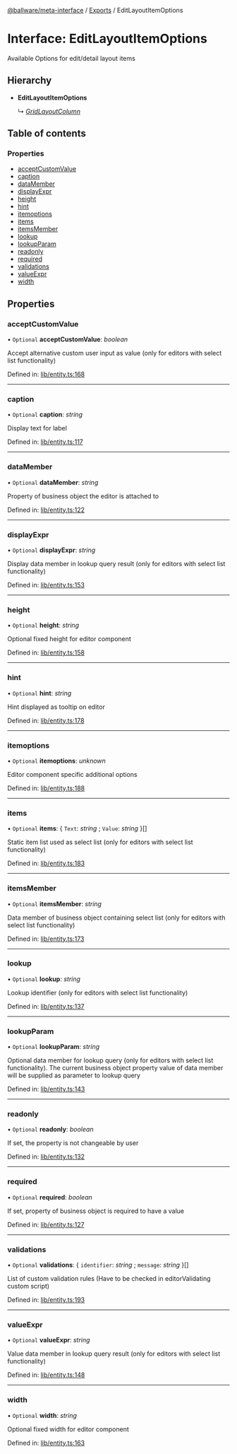 [@ballware/meta-interface](../README.md) / [Exports](../modules.md) / EditLayoutItemOptions

# Interface: EditLayoutItemOptions

Available Options for edit/detail layout items

## Hierarchy

* **EditLayoutItemOptions**

  ↳ [*GridLayoutColumn*](gridlayoutcolumn.md)

## Table of contents

### Properties

- [acceptCustomValue](editlayoutitemoptions.md#acceptcustomvalue)
- [caption](editlayoutitemoptions.md#caption)
- [dataMember](editlayoutitemoptions.md#datamember)
- [displayExpr](editlayoutitemoptions.md#displayexpr)
- [height](editlayoutitemoptions.md#height)
- [hint](editlayoutitemoptions.md#hint)
- [itemoptions](editlayoutitemoptions.md#itemoptions)
- [items](editlayoutitemoptions.md#items)
- [itemsMember](editlayoutitemoptions.md#itemsmember)
- [lookup](editlayoutitemoptions.md#lookup)
- [lookupParam](editlayoutitemoptions.md#lookupparam)
- [readonly](editlayoutitemoptions.md#readonly)
- [required](editlayoutitemoptions.md#required)
- [validations](editlayoutitemoptions.md#validations)
- [valueExpr](editlayoutitemoptions.md#valueexpr)
- [width](editlayoutitemoptions.md#width)

## Properties

### acceptCustomValue

• `Optional` **acceptCustomValue**: *boolean*

Accept alternative custom user input as value (only for editors with select list functionality)

Defined in: [lib/entity.ts:168](https://github.com/ballware/ballware-client/blob/c9efe3e/libs/meta-interface/src/lib/entity.ts#L168)

___

### caption

• `Optional` **caption**: *string*

Display text for label

Defined in: [lib/entity.ts:117](https://github.com/ballware/ballware-client/blob/c9efe3e/libs/meta-interface/src/lib/entity.ts#L117)

___

### dataMember

• `Optional` **dataMember**: *string*

Property of business object the editor is attached to

Defined in: [lib/entity.ts:122](https://github.com/ballware/ballware-client/blob/c9efe3e/libs/meta-interface/src/lib/entity.ts#L122)

___

### displayExpr

• `Optional` **displayExpr**: *string*

Display data member in lookup query result (only for editors with select list functionality)

Defined in: [lib/entity.ts:153](https://github.com/ballware/ballware-client/blob/c9efe3e/libs/meta-interface/src/lib/entity.ts#L153)

___

### height

• `Optional` **height**: *string*

Optional fixed height for editor component

Defined in: [lib/entity.ts:158](https://github.com/ballware/ballware-client/blob/c9efe3e/libs/meta-interface/src/lib/entity.ts#L158)

___

### hint

• `Optional` **hint**: *string*

Hint displayed as tooltip on editor

Defined in: [lib/entity.ts:178](https://github.com/ballware/ballware-client/blob/c9efe3e/libs/meta-interface/src/lib/entity.ts#L178)

___

### itemoptions

• `Optional` **itemoptions**: *unknown*

Editor component specific additional options

Defined in: [lib/entity.ts:188](https://github.com/ballware/ballware-client/blob/c9efe3e/libs/meta-interface/src/lib/entity.ts#L188)

___

### items

• `Optional` **items**: { `Text`: *string* ; `Value`: *string*  }[]

Static item list used as select list (only for editors with select list functionality)

Defined in: [lib/entity.ts:183](https://github.com/ballware/ballware-client/blob/c9efe3e/libs/meta-interface/src/lib/entity.ts#L183)

___

### itemsMember

• `Optional` **itemsMember**: *string*

Data member of business object containing select list (only for editors with select list functionality)

Defined in: [lib/entity.ts:173](https://github.com/ballware/ballware-client/blob/c9efe3e/libs/meta-interface/src/lib/entity.ts#L173)

___

### lookup

• `Optional` **lookup**: *string*

Lookup identifier (only for editors with select list functionality)

Defined in: [lib/entity.ts:137](https://github.com/ballware/ballware-client/blob/c9efe3e/libs/meta-interface/src/lib/entity.ts#L137)

___

### lookupParam

• `Optional` **lookupParam**: *string*

Optional data member for lookup query (only for editors with select list functionality).
The current business object property value of data member will be supplied as parameter to lookup query

Defined in: [lib/entity.ts:143](https://github.com/ballware/ballware-client/blob/c9efe3e/libs/meta-interface/src/lib/entity.ts#L143)

___

### readonly

• `Optional` **readonly**: *boolean*

If set, the property is not changeable by user

Defined in: [lib/entity.ts:132](https://github.com/ballware/ballware-client/blob/c9efe3e/libs/meta-interface/src/lib/entity.ts#L132)

___

### required

• `Optional` **required**: *boolean*

If set, property of business object is required to have a value

Defined in: [lib/entity.ts:127](https://github.com/ballware/ballware-client/blob/c9efe3e/libs/meta-interface/src/lib/entity.ts#L127)

___

### validations

• `Optional` **validations**: { `identifier`: *string* ; `message`: *string*  }[]

List of custom validation rules (Have to be checked in editorValidating custom script)

Defined in: [lib/entity.ts:193](https://github.com/ballware/ballware-client/blob/c9efe3e/libs/meta-interface/src/lib/entity.ts#L193)

___

### valueExpr

• `Optional` **valueExpr**: *string*

Value data member in lookup query result (only for editors with select list functionality)

Defined in: [lib/entity.ts:148](https://github.com/ballware/ballware-client/blob/c9efe3e/libs/meta-interface/src/lib/entity.ts#L148)

___

### width

• `Optional` **width**: *string*

Optional fixed width for editor component

Defined in: [lib/entity.ts:163](https://github.com/ballware/ballware-client/blob/c9efe3e/libs/meta-interface/src/lib/entity.ts#L163)
